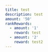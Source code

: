 ```yaml
---
title: test
description: test
amount: '50'
rankRewards:
  - amount: '1'
    reward: test
  - amount: '2'
    reward: test2
---
```


